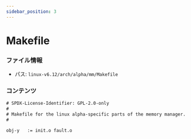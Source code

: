 ```yaml
---
sidebar_position: 3
---
```

# Makefile

### ファイル情報

- パス: `linux-v6.12/arch/alpha/mm/Makefile`

### コンテンツ

```txt
# SPDX-License-Identifier: GPL-2.0-only
#
# Makefile for the linux alpha-specific parts of the memory manager.
#

obj-y	:= init.o fault.o

```
